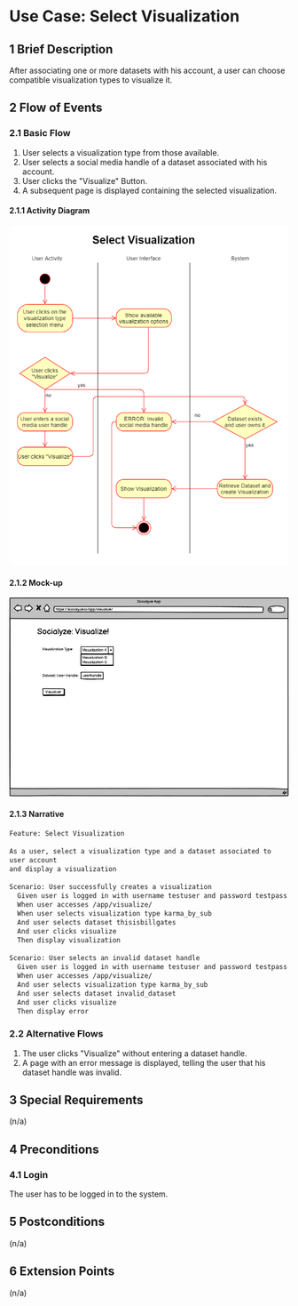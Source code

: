 # Use Case: Select Visualization

## 1 Brief Description

After associating one or more datasets with his account, a user can choose compatible visualization types to visualize it.

## 2 Flow of Events

### 2.1 Basic Flow

1. User selects a visualization type from those available.
2. User selects a social media handle of a dataset associated with his account.
3. User clicks the "Visualize" Button.
4. A subsequent page is displayed containing the selected visualization.

#### 2.1.1 Activity Diagram

![Select Visualization Activity Diagram](activity_ChooseVisualizationType.png)

#### 2.1.2 Mock-up

![Select Visualization Wireframe](mockup_ChooseVisualizationType.png)

#### 2.1.3 Narrative

```gherkin
Feature: Select Visualization

As a user, select a visualization type and a dataset associated to user account
and display a visualization

Scenario: User successfully creates a visualization
  Given user is logged in with username testuser and password testpass
  When user accesses /app/visualize/
  When user selects visualization type karma_by_sub
  And user selects dataset thisisbillgates
  And user clicks visualize
  Then display visualization

Scenario: User selects an invalid dataset handle
  Given user is logged in with username testuser and password testpass
  When user accesses /app/visualize/
  And user selects visualization type karma_by_sub
  And user selects dataset invalid_dataset
  And user clicks visualize
  Then display error
```

### 2.2 Alternative Flows

1. The user clicks "Visualize" without entering a dataset handle.
2. A page with an error message is displayed, telling the user that his dataset handle was invalid.

## 3 Special Requirements

(n/a)

## 4 Preconditions

### 4.1 Login

The user has to be logged in to the system.

## 5 Postconditions

(n/a)

## 6 Extension Points

(n/a)
